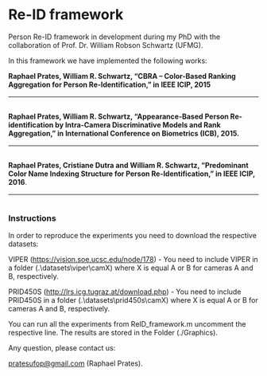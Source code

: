<h1>Re-ID framework </h1>
<p>
 Person Re-ID framework in development during my PhD with the collaboration of Prof. Dr. William Robson Schwartz (UFMG).
 
 In this framework we have implemented the following works:
</p>

<b> Raphael Prates, William R. Schwartz, “CBRA – Color-Based Ranking Aggregation for Person Re-Identification,” in IEEE ICIP, 2015 </b>

<table style="height: 15px;" width="15">
<tbody>
<tr>
<td style="text-align: center;">
<p>@inproceedings{Prates:2015:ICIP2015,</p>
<p>title = {CBRA: Color-Based Ranking Aggregation for Person Re-Identification},</p>
<p>author = {R. F. de C. Prates and W. R. Schwartz},</p>
<p>url = {http://www.ssig.dcc.ufmg.br/wp-content/uploads/2015/06/paper_2015_ICIP_Prates.pdf},</p>
<p>year = {2015},</p>
vdate = {2015-00-00},</p>
<p>booktitle = {IEEE International Conference on Image Processing (ICIP)},</p>
<p>pages = {1-5},</p>
}
</td>
</tr>
</tbody>
</table>
 
<b> Raphael Prates, William R. Schwartz, “Appearance-Based Person Re-identification by Intra-Camera Discriminative Models and Rank Aggregation,” in International Conference on Biometrics (ICB), 2015.</b>
 
 
<table style="height: 15px;" width="15">
<tbody>
<tr>
<td style="text-align: center;">
<p>@inproceedings{Prates:2015:ICBb,</p>
<p>title = {Appearance-Based Person Re-identification by Intra-Camera Discriminative Models and Rank Aggregation},</p>
<p>author = author = {R. F. de C. Prates and W. R. Schwartz},</p>
<p>url = {http://www.ssig.dcc.ufmg.br/wp-content/uploads/2015/06/paper_2015_ICB_Prates.pdf},</p>
<p>year = {2015},</p>
<p>booktitle = {International Conference on Biometrics},</p>
<p>series = {Lecture Notes in Computer Science},</p>
<p>pages = {1-8},</p>
}
</td>
</tr>
</tbody>
</table>
 
<b> Raphael Prates, Cristiane Dutra and William R. Schwartz, “Predominant Color Name Indexing Structure for Person Re-Identification,” in IEEE ICIP, 2016</b>.
 
 
<table style="height: 15px;" width="15">
<tbody>
<tr>
<td style="text-align: center;">
<p>@inproceedings{Prates:2015:ICIP2015,</p>
<p>title = {Predominant Color Names Indexing Structure for Person Re-Identification},</p>
<p>author = {R. F. de C. Prates, Dutra, C. R. S. and W. R. Schwartz},</p>
<p>year = {2016},</p>
<p>booktitle = {IEEE International Conference on Image Processing (ICIP)},</p>
<p>pages = {1-5},</p>
}
</td>
</tr>
</tbody>
</table>

<h3>Instructions </h3>
In order to reproduce the experiments you need to download the respective datasets:

VIPER (https://vision.soe.ucsc.edu/node/178) - You need to include VIPER in a folder (.\datasets\viper\camX) where X is equal A or B for cameras A and B, respectively. 

PRID450S (http://lrs.icg.tugraz.at/download.php) - You need to include PRID450S in a folder (.\datasets\prid450s\camX) where X is equal A or B for cameras A and B, respectively.

You can run all the experiments from ReID_framework.m uncomment the respective line. The results are stored in the Folder (./Graphics). 

Any question, please contact us: 

pratesufop@gmail.com (Raphael Prates).
